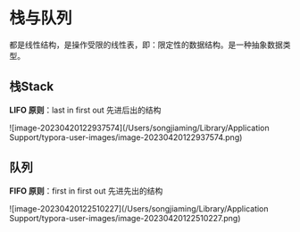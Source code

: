 # 栈与队列

都是线性结构，是操作受限的线性表，即：限定性的数据结构。是一种抽象数据类型。

## 栈Stack

**LIFO 原则**：last in first out 先进后出的结构

![image-20230420122937574](/Users/songjiaming/Library/Application Support/typora-user-images/image-20230420122937574.png)

## 队列

**FIFO 原则**：first in first out 先进先出的结构

![image-20230420122510227](/Users/songjiaming/Library/Application Support/typora-user-images/image-20230420122510227.png)